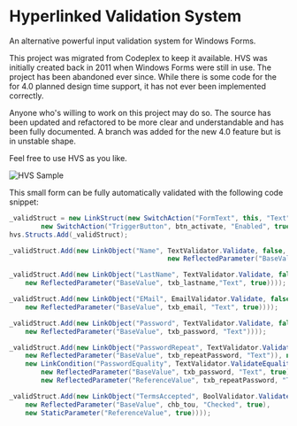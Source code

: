 # Hyperlinked Validation System
An alternative powerful input validation system for Windows Forms.

This project was migrated from Codeplex to keep it available. HVS was initially created back in 2011 when Windows Forms were still in use. The project has been abandoned ever since. While there is some code for the for 4.0 planned design time support, it has not ever been implemented correctly.

Anyone who's willing to work on this project may do so. The source has been updated and refactored to be more clear and understandable and has been fully documented. A branch was added for the new 4.0 feature but is in unstable shape.

Feel free to use HVS as you like.

![HVS Sample](http://www.abload.de/img/hvs3-samplescreen5qgl.png)

This small form can be fully automatically validated with the following code snippet:
```csharp
_validStruct = new LinkStruct(new SwitchAction("FormText", this, "Text", "Validation Succeed!", "Validation Failed!"),
        new SwitchAction("TriggerButton", btn_activate, "Enabled", true, false));
hvs.Structs.Add(_validStruct);

_validStruct.Add(new LinkObject("Name", TextValidator.Validate, false, new ParameterCollection(
                                        new ReflectedParameter("BaseValue", txb_name, "Text", true))));

_validStruct.Add(new LinkObject("LastName", TextValidator.Validate, false, new ParameterCollection(
    new ReflectedParameter("BaseValue", txb_lastname,"Text", true))));

_validStruct.Add(new LinkObject("EMail", EmailValidator.Validate, false, new ParameterCollection(
    new ReflectedParameter("BaseValue", txb_email, "Text", true))));

_validStruct.Add(new LinkObject("Password", TextValidator.Validate, false, new ParameterCollection(
    new ReflectedParameter("BaseValue", txb_password, "Text"))));

_validStruct.Add(new LinkObject("PasswordRepeat", TextValidator.Validate, false, new ParameterCollection(
    new ReflectedParameter("BaseValue", txb_repeatPassword, "Text")), null,
    new LinkCondition("PasswordEquality", TextValidator.ValidateEquality, false, new ParameterCollection(
        new ReflectedParameter("BaseValue", txb_password, "Text", true),
        new ReflectedParameter("ReferenceValue", txb_repeatPassword, "Text", true)))));

_validStruct.Add(new LinkObject("TermsAccepted", BoolValidator.Validate, false, new ParameterCollection(
    new ReflectedParameter("BaseValue", chb_tou, "Checked", true),
    new StaticParameter("ReferenceValue", true))));
```
